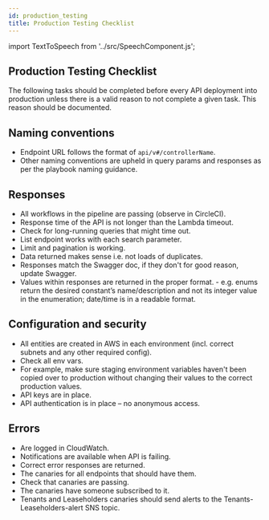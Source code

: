 ```yaml
---
id: production_testing
title: Production Testing Checklist
---
```


import TextToSpeech from '../src/SpeechComponent.js';

<TextToSpeech>

## Production Testing Checklist

The following tasks should be completed before every API deployment into production unless there is a valid reason to not complete a given task. This reason should be documented.


## Naming conventions
- Endpoint URL follows the format of `api/v#/controllerName`.
- Other naming conventions are upheld in query params and responses as per the playbook naming guidance.

## Responses
- All workflows in the pipeline are passing (observe in CircleCI).
- Response time of the API is not longer than the Lambda timeout.
- Check for long-running queries that might time out.
- List endpoint works with each search parameter.
- Limit and pagination is working.
- Data returned makes sense i.e. not loads of duplicates.
- Responses match the Swagger doc, if they don't for good reason, update Swagger.
- Values within responses are returned in the proper format.
       - e.g. enums return the desired constant’s name/description and not its integer value in the enumeration; date/time is in a readable format.

## Configuration and security
- All entities are created in AWS in each environment (incl. correct subnets and any other required config).
- Check all env vars.
- For example, make sure staging environment variables haven't been copied over to production without changing their values to the correct production values.
- API keys are in place.
- API authentication is in place – no anonymous access.

## Errors
- Are logged in CloudWatch.
- Notifications are available when API is failing.
- Correct error responses are returned.
- The canaries for all endpoints that should have them.
- Check that canaries are passing.
- The canaries have someone subscribed to it.
- Tenants and Leaseholders canaries should send alerts to the Tenants-Leaseholders-alert SNS topic.

</TextToSpeech>